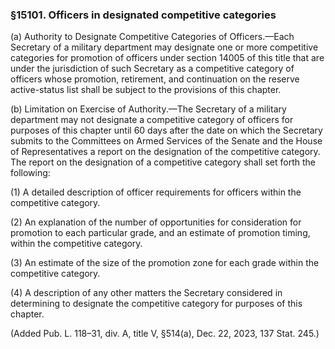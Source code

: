 ### §15101. Officers in designated competitive categories ###

(a) Authority to Designate Competitive Categories of Officers.—Each Secretary of a military department may designate one or more competitive categories for promotion of officers under section 14005 of this title that are under the jurisdiction of such Secretary as a competitive category of officers whose promotion, retirement, and continuation on the reserve active-status list shall be subject to the provisions of this chapter.

(b) Limitation on Exercise of Authority.—The Secretary of a military department may not designate a competitive category of officers for purposes of this chapter until 60 days after the date on which the Secretary submits to the Committees on Armed Services of the Senate and the House of Representatives a report on the designation of the competitive category. The report on the designation of a competitive category shall set forth the following:

(1) A detailed description of officer requirements for officers within the competitive category.

(2) An explanation of the number of opportunities for consideration for promotion to each particular grade, and an estimate of promotion timing, within the competitive category.

(3) An estimate of the size of the promotion zone for each grade within the competitive category.

(4) A description of any other matters the Secretary considered in determining to designate the competitive category for purposes of this chapter.

(Added Pub. L. 118–31, div. A, title V, §514(a), Dec. 22, 2023, 137 Stat. 245.)